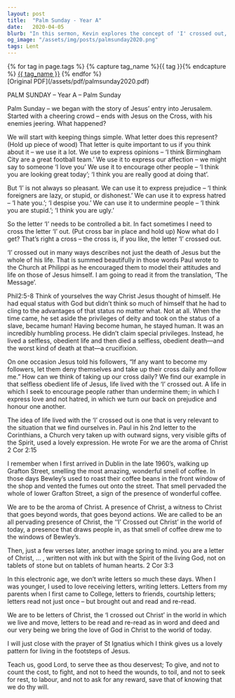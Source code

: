 ```yaml
---
layout: post
title:  "Palm Sunday - Year A"
date:   2020-04-05
blurb: "In this sermon, Kevin explores the concept of 'I' crossed out, symbolizing selflessness and obedience, as exemplified by Jesus. He emphasizes the importance of living a life of encouragement, love, and honor, rejecting prejudice and hatred. He also encourages us to be the 'aroma of Christ' and 'letters of Christ', being a presence and witness of Christ beyond words and actions."
og_image: "/assets/img/posts/palmsunday2020.png"
tags: Lent
---    
```

<div class="tag-pills">
  {% for tag in page.tags %}
    {% capture tag_name %}{{ tag }}{% endcapture %}
    <a href="{{ site.baseurl }}/tag/{{ tag_name | slugify }}" class="tag-pill">{{ tag_name }}</a>
  {% endfor %}
</div>
[Original PDF](/assets/pdf/palmsunday2020.pdf)

PALM SUNDAY – Year A – Palm Sunday

Palm Sunday – we began with the story of Jesus’ entry into Jerusalem. Started with a cheering crowd – ends with Jesus on the Cross, with his enemies jeering. What happened?

We will start with keeping things simple. What letter does this represent? (Hold up piece of wood) That letter is quite important to us if you think about it – we use it a lot. We use to express opinions – ‘I think Birmingham City are a great football team.’ We use it to express our affection – we might say to someone ‘I love you’ We use it to encourage other people – ‘I think you are looking great today’; ‘I think you are really good at doing that’.

But ‘I’ is not always so pleasant. We can use it to express prejudice – ‘I think foreigners are lazy, or stupid, or dishonest.’ We can use it to express hatred – ‘I hate you.’; ‘I despise you.’ We can use it to undermine people – ‘I think you are stupid.’; ‘I think you are ugly.’

So the letter ‘I’ needs to be controlled a bit. In fact sometimes I need to cross the letter ‘I’ out. (Put cross bar in place and hold up) Now what do I get? That’s right a cross – the cross is, if you like, the letter ‘I’ crossed out.

‘I’ crossed out in many ways describes not just the death of Jesus but the whole of his life. That is summed beautifully in those words Paul wrote to the Church at Philippi as he encouraged them to model their attitudes and life on those of Jesus himself. I am going to read it from the translation, ‘The Message’.

Phil2:5-8 Think of yourselves the way Christ Jesus thought of himself. He had equal status with God but didn’t think so much of himself that he had to cling to the advantages of that status no matter what. Not at all. When the time came, he set aside the privileges of deity and took on the status of a slave, became human! Having become human, he stayed human. It was an incredibly humbling process. He didn’t claim special privileges. Instead, he lived a selfless, obedient life and then died a selfless, obedient death—and the worst kind of death at that—a crucifixion.

On one occasion Jesus told his followers, “If any want to become my followers, let them deny themselves and take up their cross daily and follow me.” How can we think of taking up our cross daily? We find our example in that selfless obedient life of Jesus, life lived with the ‘I’ crossed out. A life in which I seek to encourage people rather than undermine them; in which I express love and not hatred, in which we turn our back on prejudice and honour one another.

The idea of life lived with the ‘I’ crossed out is one that is very relevant to the situation that we find ourselves in. Paul in his 2nd letter to the Corinthians, a Church very taken up with outward signs, very visible gifts of the Spirit, used a lovely expression. He wrote For we are the aroma of Christ 2 Cor 2:15

I remember when I first arrived in Dublin in the late 1960’s, walking up Grafton Street, smelling the most amazing, wonderful smell of coffee. In those days Bewley’s used to roast their coffee beans in the front window of the shop and vented the fumes out onto the street. That smell pervaded the whole of lower Grafton Street, a sign of the presence of wonderful coffee.

We are to be the aroma of Christ. A presence of Christ, a witness to Christ that goes beyond words, that goes beyond actions. We are called to be an all pervading presence of Christ, the ‘‘I’ Crossed out Christ’ in the world of today, a presence that draws people in, as that smell of coffee drew me to the windows of Bewley’s.

Then, just a few verses later, another image spring to mind. you are a letter of Christ, … , written not with ink but with the Spirit of the living God, not on tablets of stone but on tablets of human hearts. 2 Cor 3:3

In this electronic age, we don’t write letters so much these days. When I was younger, I used to love receiving letters, writing letters. Letters from my parents when I first came to College, letters to friends, courtship letters; letters read not just once – but brought out and read and re-read.

We are to be letters of Christ, the ‘I crossed out Christ’ in the world in which we live and move, letters to be read and re-read as in word and deed and our very being we bring the love of God in Christ to the world of today.

I will just close with the prayer of St Ignatius which I think gives us a lovely pattern for living in the footsteps of Jesus.

Teach us, good Lord, to serve thee as thou deservest; To give, and not to count the cost, to fight, and not to heed the wounds, to toil, and not to seek for rest, to labour, and not to ask for any reward, save that of knowing that we do thy will.
